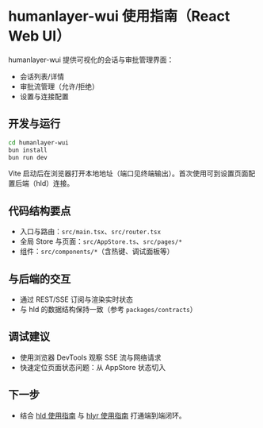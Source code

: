 # humanlayer-wui 使用指南（React Web UI）

humanlayer-wui 提供可视化的会话与审批管理界面：
- 会话列表/详情
- 审批流管理（允许/拒绝）
- 设置与连接配置

## 开发与运行
```bash
cd humanlayer-wui
bun install
bun run dev
```

Vite 启动后在浏览器打开本地地址（端口见终端输出）。首次使用可到设置页面配置后端（hld）连接。

## 代码结构要点
- 入口与路由：`src/main.tsx`、`src/router.tsx`
- 全局 Store 与页面：`src/AppStore.ts`、`src/pages/*`
- 组件：`src/components/*`（含热键、调试面板等）

## 与后端的交互
- 通过 REST/SSE 订阅与渲染实时状态
- 与 hld 的数据结构保持一致（参考 `packages/contracts`）

## 调试建议
- 使用浏览器 DevTools 观察 SSE 流与网络请求
- 快速定位页面状态问题：从 AppStore 状态切入

## 下一步
- 结合 [hld 使用指南](./hld.md) 与 [hlyr 使用指南](./hlyr.md) 打通端到端闭环。
